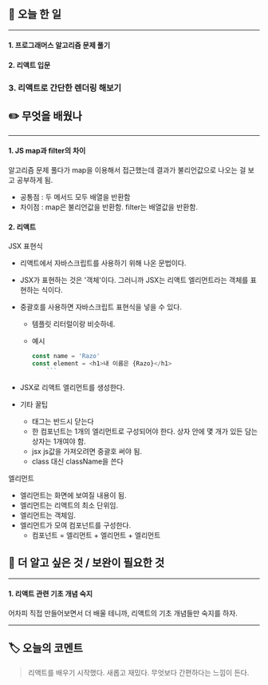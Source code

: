 ## 📅 오늘 한 일
---
#### 1. 프로그래머스 알고리즘 문제 풀기
#### 2. 리액트 입문
### 3. 리액트로 간단한 렌더링 해보기


## ✏️ 무엇을 배웠나
---
#### 1. JS map과 filter의 차이
알고리즘 문제 풀다가 map을 이용해서 접근했는데 결과가 불리언값으로 나오는 걸 보고 공부하게 됨.
- 공통점 : 두 메서드 모두 배열을 반환함
- 차이점 : map은 불리언값을 반환함. filter는 배열값을 반환함.

#### 2. 리액트

JSX 표현식
-   리액트에서 자바스크립트를 사용하기 위해 나온 문법이다.
-   JSX가 표현하는 것은 '객체'이다. 그러니까 JSX는 리액트 엘리먼트라는 객체를 표현하는 식이다.
-   중괄호를 사용하면 자바스크립트 표현식을 넣을 수 있다.
    -   템플릿 리터럴이랑 비슷하네.
    -   예시
        
        ```js
        const name = 'Razo'
        const element = <h1>내 이름은 {Razo}</h1>
        	```
        ```
        
-   JSX로 리액트 엘리먼트를 생성한다.
-   기타 꿀팁
    -   태그는 반드시 닫는다
    -   한 컴포넌트는 1개의 엘리먼트로 구성되어야 한다. 상자 안에 몇 개가 있든 담는 상자는 1개여야 함.
    -   jsx js값을 가져오려면 중괄호 써야 됨.
    -   class 대신 className을 쓴다

엘리먼트
-   엘리먼트는 화면에 보여질 내용이 됨.
-   엘리먼트는 리액트의 최소 단위임.
-   엘리먼트는 객체임.
-   엘리먼트가 모여 컴포넌트를 구성한다.
    -   컴포넌트 = 엘리먼트 + 엘리먼트 + 엘리먼트

## 🔎 더 알고 싶은 것 / 보완이 필요한 것
---
#### 1. 리액트 관련 기초 개념 숙지
어차피 직접 만들어보면서 더 배울 테니까, 리액트의 기초 개념들만 숙지를 하자.

---
## 🏷️ 오늘의 코멘트
> 리액트를 배우기 시작했다. 새롭고 재밌다. 무엇보다 간편하다는 느낌이 든다.